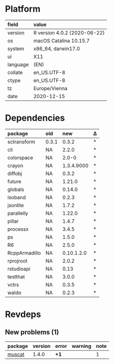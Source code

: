 # Platform

|field    |value                        |
|:--------|:----------------------------|
|version  |R version 4.0.2 (2020-06-22) |
|os       |macOS Catalina 10.15.7       |
|system   |x86_64, darwin17.0           |
|ui       |X11                          |
|language |(EN)                         |
|collate  |en_US.UTF-8                  |
|ctype    |en_US.UTF-8                  |
|tz       |Europe/Vienna                |
|date     |2020-12-15                   |

# Dependencies

|package       |old   |new        |Δ  |
|:-------------|:-----|:----------|:--|
|sctransform   |0.3.1 |0.3.2      |*  |
|cli           |NA    |2.2.0      |*  |
|colorspace    |NA    |2.0-0      |*  |
|crayon        |NA    |1.3.4.9000 |*  |
|diffobj       |NA    |0.3.2      |*  |
|future        |NA    |1.21.0     |*  |
|globals       |NA    |0.14.0     |*  |
|isoband       |NA    |0.2.3      |*  |
|jsonlite      |NA    |1.7.2      |*  |
|parallelly    |NA    |1.22.0     |*  |
|pillar        |NA    |1.4.7      |*  |
|processx      |NA    |3.4.5      |*  |
|ps            |NA    |1.5.0      |*  |
|R6            |NA    |2.5.0      |*  |
|RcppArmadillo |NA    |0.10.1.2.0 |*  |
|rprojroot     |NA    |2.0.2      |*  |
|rstudioapi    |NA    |0.13       |*  |
|testthat      |NA    |3.0.0      |*  |
|vctrs         |NA    |0.3.5      |*  |
|waldo         |NA    |0.2.3      |*  |

# Revdeps

## New problems (1)

|package                      |version |error  |warning |note |
|:----------------------------|:-------|:------|:-------|:----|
|[muscat](problems.md#muscat) |1.4.0   |__+1__ |        |1    |

